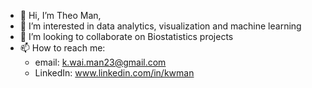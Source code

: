 - 👋 Hi, I’m Theo Man, 
- 👀 I’m interested in data analytics, visualization and machine learning
- 💞️ I’m looking to collaborate on Biostatistics projects
- 📫 How to reach me: 
  * email: k.wai.man23@gmail.com
  * LinkedIn: www.linkedin.com/in/kwman

<!---
kwaiman/kwaiman is a ✨ special ✨ repository because its `README.md` (this file) appears on your GitHub profile.
You can click the Preview link to take a look at your changes.
--->
